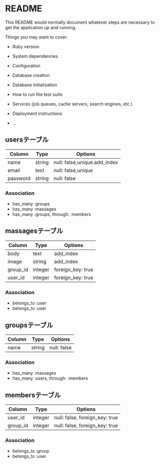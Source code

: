 # README

This README would normally document whatever steps are necessary to get the
application up and running.

Things you may want to cover:

* Ruby version

* System dependencies

* Configuration

* Database creation

* Database initialization

* How to run the test suite

* Services (job queues, cache servers, search engines, etc.)

* Deployment instructions

* ...

## usersテーブル

|Column|Type|Options|
|------|----|-------|
|name|string|null: false,unique.add_index|
|email|text|null: false,unique|
|password|string|null: false|

### Association
- has_many :groups
- has_many :massages
- has_many :groups, through: :members



## massagesテーブル

|Column|Type|Options|
|------|----|-------|
|body|text|add_index|
|image|string|add_index|
|group_id|integer|foreign_key: true|
|user_id|integer|foreign_key: true|


### Association
- belongs_to :user
- belongs_to :user



## groupsテーブル


|Column|Type|Options|
|------|----|-------|
|name|string|null: false|

### Association
- has_many :massages
- has_many :users, through: :members



## membersテーブル

|Column|Type|Options|
|------|----|-------|
|user_id|integer|null: false, foreign_key: true|
|group_id|integer|null: false, foreign_key: true|

### Association
- belongs_to :group
- belongs_to :user
